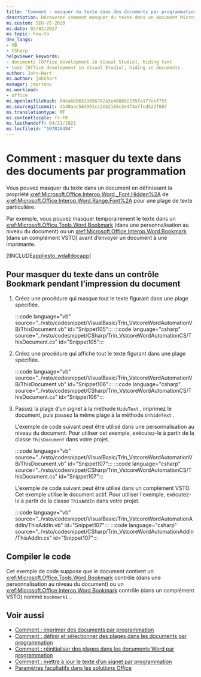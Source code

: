 ```yaml
---
title: 'Comment : masquer du texte dans des documents par programmation'
description: Découvrez comment masquer du texte dans un document Microsoft Word en définissant la propriété Hidden de la police pour une plage de texte particulière.
ms.custom: SEO-VS-2020
ms.date: 02/02/2017
ms.topic: how-to
dev_langs:
- VB
- CSharp
helpviewer_keywords:
- documents [Office development in Visual Studio], hiding text
- text [Office development in Visual Studio], hiding in documents
author: John-Hart
ms.author: johnhart
manager: jmartens
ms.workload:
- office
ms.openlocfilehash: 04ea6b56519656782a3e408892235fa177eef755
ms.sourcegitcommit: 4b40aac584991cc2eb2186c3e4f4a7fcd522f607
ms.translationtype: MT
ms.contentlocale: fr-FR
ms.lasthandoff: 04/21/2021
ms.locfileid: "107826484"
---
```

# <a name="how-to-programmatically-hide-text-in-documents"></a>Comment : masquer du texte dans des documents par programmation
  Vous pouvez masquer du texte dans un document en définissant la propriété <xref:Microsoft.Office.Interop.Word._Font.Hidden%2A> de <xref:Microsoft.Office.Interop.Word.Range.Font%2A> pour une plage de texte particulière.

 Par exemple, vous pouvez masquer temporairement le texte dans un <xref:Microsoft.Office.Tools.Word.Bookmark> (dans une personnalisation au niveau du document) ou un <xref:Microsoft.Office.Interop.Word.Bookmark> (dans un complément VSTO) avant d’envoyer un document à une imprimante.

 [!INCLUDE[appliesto_wdalldocapp](../vsto/includes/appliesto-wdalldocapp-md.md)]

## <a name="to-hide-text-in-a-bookmark-control-while-printing-the-document"></a>Pour masquer du texte dans un contrôle Bookmark pendant l’impression du document

1. Créez une procédure qui masque tout le texte figurant dans une plage spécifiée.

     :::code language="vb" source="../vsto/codesnippet/VisualBasic/Trin_VstcoreWordAutomationVB/ThisDocument.vb" id="Snippet105":::
     :::code language="csharp" source="../vsto/codesnippet/CSharp/Trin_VstcoreWordAutomationCS/ThisDocument.cs" id="Snippet105":::

2. Créez une procédure qui affiche tout le texte figurant dans une plage spécifiée.

     :::code language="vb" source="../vsto/codesnippet/VisualBasic/Trin_VstcoreWordAutomationVB/ThisDocument.vb" id="Snippet106":::
     :::code language="csharp" source="../vsto/codesnippet/CSharp/Trin_VstcoreWordAutomationCS/ThisDocument.cs" id="Snippet106":::

3. Passez la plage d’un signet à la méthode `HideText` , imprimez le document, puis passez la même plage à la méthode `UnhideText` .

     L'exemple de code suivant peut être utilisé dans une personnalisation au niveau du document. Pour utiliser cet exemple, exécutez-le à partir de la classe `ThisDocument` dans votre projet.

     :::code language="vb" source="../vsto/codesnippet/VisualBasic/Trin_VstcoreWordAutomationVB/ThisDocument.vb" id="Snippet107":::
     :::code language="csharp" source="../vsto/codesnippet/CSharp/Trin_VstcoreWordAutomationCS/ThisDocument.cs" id="Snippet107":::

     L'exemple de code suivant peut être utilisé dans un complément VSTO. Cet exemple utilise le document actif. Pour utiliser l'exemple, exécutez-le à partir de la classe `ThisAddIn` dans votre projet.

     :::code language="vb" source="../vsto/codesnippet/VisualBasic/Trin_VstcoreWordAutomationAddIn/ThisAddIn.vb" id="Snippet107":::
     :::code language="csharp" source="../vsto/codesnippet/CSharp/Trin_VstcoreWordAutomationAddIn/ThisAddIn.cs" id="Snippet107":::

## <a name="compile-the-code"></a>Compiler le code
 Cet exemple de code suppose que le document contient un <xref:Microsoft.Office.Tools.Word.Bookmark> contrôle (dans une personnalisation au niveau du document) ou un <xref:Microsoft.Office.Interop.Word.Bookmark> contrôle (dans un complément VSTO) nommé `bookmark1` .

## <a name="see-also"></a>Voir aussi
- [Comment : imprimer des documents par programmation](../vsto/how-to-programmatically-print-documents.md)
- [Comment : définir et sélectionner des plages dans les documents par programmation](../vsto/how-to-programmatically-define-and-select-ranges-in-documents.md)
- [Comment : réinitialiser des plages dans les documents Word par programmation](../vsto/how-to-programmatically-reset-ranges-in-word-documents.md)
- [Comment : mettre à jour le texte d’un signet par programmation](../vsto/how-to-programmatically-update-bookmark-text.md)
- [Paramètres facultatifs dans les solutions Office](../vsto/optional-parameters-in-office-solutions.md)
